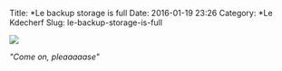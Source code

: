 Title: *Le backup storage is full
Date: 2016-01-19 23:26
Category: *Le Kdecherf
Slug: le-backup-storage-is-full


![]({attach}backup-full.png)

_"Come on, pleaaaaase"_
